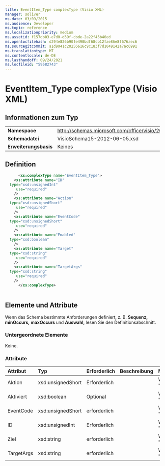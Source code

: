 ```yaml
---
title: EventItem_Type complexType (Visio XML)
manager: soliver
ms.date: 03/09/2015
ms.audience: Developer
ms.topic: reference
ms.localizationpriority: medium
ms.assetid: f157db03-e7d0-d39f-cbde-2a22f45b40ed
ms.openlocfilehash: d294e826b90fe490bdf68cb12fae86e8f676aec6
ms.sourcegitcommit: a1d9041c20256616c9c183f7d1049142a7ac6991
ms.translationtype: MT
ms.contentlocale: de-DE
ms.lasthandoff: 09/24/2021
ms.locfileid: "59582743"
---
```

# <a name="eventitem_type-complextype-visio-xml"></a>EventItem_Type complexType (Visio XML)

## <a name="type-information"></a>Informationen zum Typ

|||
|:-----|:-----|
|**Namespace** <br/> |http://schemas.microsoft.com/office/visio/2011/1/core  <br/> |
|**Schemadatei** <br/> |VisioSchema15-2012-06-05.xsd  <br/> |
|**Erweiterungsbasis** <br/> |Keines  <br/> |
   
## <a name="definition"></a>Definition

```XML
      <xs:complexType name="EventItem_Type">
    <xs:attribute name="ID"
  type="xsd:unsignedInt"
     use="required"
    />
    <xs:attribute name="Action"
  type="xsd:unsignedShort"
     use="required"
    />
    <xs:attribute name="EventCode"
  type="xsd:unsignedShort"
     use="required"
    />
    <xs:attribute name="Enabled"
  type="xsd:boolean"
    />
    <xs:attribute name="Target"
  type="xsd:string"
     use="required"
    />
    <xs:attribute name="TargetArgs"
  type="xsd:string"
     use="required"
    />
      </xs:complexType>
      
```

## <a name="elements-and-attributes"></a>Elemente und Attribute

Wenn das Schema bestimmte Anforderungen definiert, z. B. **Sequenz,** **minOccurs,** **maxOccurs** und **Auswahl,** lesen Sie den Definitionsabschnitt. 
  
### <a name="child-elements"></a>Untergeordnete Elemente

Keine.
  
### <a name="attributes"></a>Attribute

|**Attribut**|**Typ**|**Erforderlich**|**Beschreibung**|**Mögliche Werte**|
|:-----|:-----|:-----|:-----|:-----|
|Aktion  <br/> |xsd:unsignedShort  <br/> |Erforderlich  <br/> ||Werte des Typs "xsd:unsignedShort".  <br/> |
|Aktiviert  <br/> |xsd:boolean  <br/> |Optional  <br/> ||Werte des Typs "xsd:boolean".  <br/> |
|EventCode  <br/> |xsd:unsignedShort  <br/> |erforderlich  <br/> ||Werte des Typs "xsd:unsignedShort".  <br/> |
|ID  <br/> |xsd:unsignedInt  <br/> |Erforderlich  <br/> ||Werte des Typs "xsd:unsignedInt".  <br/> |
|Ziel  <br/> |xsd:string  <br/> |erforderlich  <br/> ||Werte des Typs "xsd:string".  <br/> |
|TargetArgs  <br/> |xsd:string  <br/> |erforderlich  <br/> ||Werte des Typs "xsd:string".  <br/> |
   

